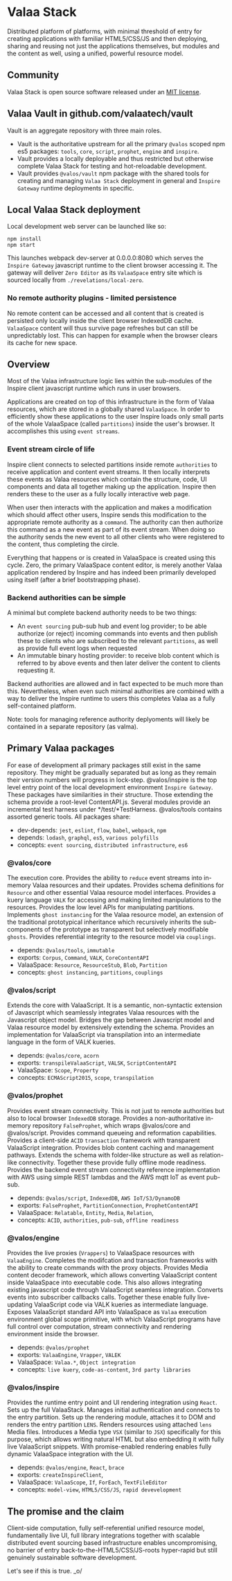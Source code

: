 # Valaa Stack

Distributed platform of platforms, with minimal threshold of entry
for creating applications with familiar HTML5/CSS/JS and then
deploying, sharing and reusing not just the applications themselves,
but modules and the content as well, using a unified, powerful
resource model.


## Community

Valaa Stack is open source software released under an
[MIT license](https://github.com/ValaaLabs/inspire/blob/master/LICENSE).


## Valaa Vault in github.com/valaatech/vault

Vault is an aggregate repository with three main roles.

- Vault is the authoritative upstream for all the primary `@valos`
scoped npm es5 packages: `tools`, `core`, `script`, `prophet`,
`engine` and `inspire`.
- Vault provides a locally deployable and thus restricted but otherwise
complete Valaa Stack for testing and hot-reloadable development.
- Vault provides `@valos/vault` npm package with the shared tools for
creating and managing `Valaa Stack` deployment in general and
`Inspire Gateway` runtime deployments in specific.


## Local Valaa Stack deployment

Local development web server can be launched like so:
```
npm install
npm start
```

This launches webpack dev-server at 0.0.0.0:8080 which serves the
`Inspire Gateway` javascript runtime to the client browser accessing
it. The gateway will deliver `Zero Editor` as its `ValaaSpace` entry
site which is sourced locally from `./revelations/local-zero`.


### No remote authority plugins - limited persistence

No remote content can be accessed and all content that is created is
persisted only locally inside the client browser IndexedDB cache.
`ValaaSpace` content will thus survive page refreshes but can still be
unpredictably lost. This can happen for example when the browser
clears its cache for new space.


## Overview

Most of the Valaa infrastructure logic lies within the sub-modules of
the Inspire client javascript runtime which runs in user browsers.

Applications are created on top of this infrastructure in the form of
Valaa resources, which are stored in a globally shared `ValaaSpace`.
In order to efficiently show these applications to the user Inspire
loads only small parts of the whole ValaaSpace (called `partitions`)
inside the user's browser. It accomplishes this using `event streams`.


### Event stream circle of life

Inspire client connects to selected partitions inside remote
`authorities` to receive application and content event streams. It
then locally interprets these events as Valaa resources which contain
the structure, code, UI components and data all together making up the
application. Inspire then renders these to the user as a fully locally
interactive web page.

When user then interacts with the application and makes a modification
which should affect other users, Inspire sends this modification to
the appropriate remote authority as a `command`. The authority can
then authorize this command as a new event as part of its event stream.
When doing so the authority sends the new event to all other clients
who were registered to the content, thus completing the circle.

Everything that happens or is created in ValaaSpace is created using
this cycle. Zero, the primary ValaaSpace content editor, is merely
another Valaa application rendered by Inspire and has indeed been
primarily developed using itself (after a brief bootstrapping phase).


### Backend authorities can be simple

A minimal but complete backend authority needs to be two things:

- An `event sourcing` pub-sub hub and event log provider; to be able
  authorize (or reject) incoming commands into events and then publish
  these to clients who are subscribed to the relevant `partitions`, as
  well as provide full event logs when requested
- An immutable binary hosting provider: to receive blob content which
  is referred to by above events and then later deliver the content to
  clients requesting it.

Backend authorities are allowed and in fact expected to be much more
than this. Nevertheless, when even such minimal authorities are
combined with a way to deliver the Inspire runtime to users this
completes Valaa as a fully self-contained platform.

Note: tools for managing reference authority deplyoments will likely
be contained in a separate repository (as valma).


## Primary Valaa packages

For ease of development all primary packages still exist in the same
repository. They might be gradually separated but as long as they
remain their version numbers will progress in lock-step.
@valos/inspire is the top level entry point of the local development
environment `Inspire Gateway`.
These packages have similarities in their structure. Those extending
the schema provide a root-level ContentAPI.js. Several modules
provide an incremental test harness under */test/*TestHarness.
@valos/tools contains assorted generic tools. All packages share:

- dev-depends: `jest`, `eslint`, `flow`, `babel`, `webpack`, `npm`
- depends: `lodash`, `graphql`, `es5`, `various polyfills`
- concepts: `event sourcing`, `distributed infrastructure`, `es6`


### @valos/core

The execution core. Provides the ability to `reduce` event streams
into in-memory Valaa resources and their updates. Provides schema
definitions for `Resource` and other essential Valaa resource model
interfaces. Provides a kuery language `VALK` for accessing and making
limited manipulations to the resources. Provides the low level APIs
for manipulating partitions. Implements `ghost instancing` for the
Valaa resource model, an extension of the traditional prototypical
inheritance which recursively inherits the sub-components of the
prototype as transparent but selectively modifiable `ghosts`.
Provides referential integrity to the resource model via `couplings`.

- depends: `@valos/tools`, `immutable`
- exports: `Corpus`, `Command`, `VALK`, `CoreContentAPI`
- ValaaSpace: `Resource`, `ResourceStub`, `Blob`, `Partition`
- concepts: `ghost instancing`, `partitions`, `couplings`


### @valos/script

Extends the core with ValaaScript. It is a semantic, non-syntactic
extension of Javascript which seamlessly integrates Valaa resources
with the Javascript object model. Bridges the gap between Javascript
model and Valaa resource model by extensively extending the schema.
Provides an implementation for ValaaScript via transpilation into an
intermediate language in the form of VALK kueries.

- depends: `@valos/core`, `acorn`
- exports: `transpileValaaScript`, `VALSK`, `ScriptContentAPI`
- ValaaSpace: `Scope`, `Property`
- concepts: `ECMAScript2015`, `scope`, `transpilation`


### @valos/prophet

Provides event stream connectivity. This is not just to remote
authorities but also to local browser `IndexedDB` storage. Provides
a non-authoritative in-memory repository `FalseProphet`, which wraps
@valos/core and @valos/script. Provides command queueing and reformation
capabilities. Provides a client-side `ACID` `transaction` framework
with transparent ValaaScript integration. Provides blob content
caching and management pathways. Extends the schema with folder-like
structure as well as relation-like connectivity. Together these
provide fully offline mode readiness. Provides the backend event
stream  connectivity reference implementation with AWS using simple
REST lambdas and the AWS mqtt IoT as event pub-sub.

- depends: `@valos/script`, `IndexedDB`, `AWS IoT/S3/DynamoDB`
- exports: `FalseProphet`, `PartitionConnection`, `ProphetContentAPI`
- ValaaSpace: `Relatable`, `Entity`, `Media`, `Relation`,
- concepts: `ACID`, `authorities`, `pub-sub`, `offline readiness`


### @valos/engine

Provides the live proxies (`Vrappers`) to ValaaSpace resources with
`ValaaEngine`. Completes the modifcation and transaction frameworks
with the ability to create commands with the proxy objects. Provides
Media content decoder framework, which allows converting
ValaaScript content inside ValaaSpace into executable code. This also
allows integrating existing javascript code through ValaaScript
seamless integration. Converts events into subscriber callbacks calls.
Together these enable fully live-updating ValaaScript code via VALK
kueries as intermediate language. Exposes ValaaScript standard API
into ValaaSpace as `Valaa` execution environment global scope
primitive, with which ValaaScript programs have full control over
computation, stream connectivity and rendering environment inside the
browser.

- depends: `@valos/prophet`
- exports: `ValaaEngine`, `Vrapper`, `VALEK`
- ValaaSpace: `Valaa.*`, `Object integration`
- concepts: `live kuery`, `code-as-content`, `3rd party libraries`


### @valos/inspire

Provides the runtime entry point and UI rendering integration using
`React`. Sets up the full ValaaStack. Manages initial authentication
and connects to the entry partition. Sets up the rendering module,
attaches it to DOM and renders the entry partition `LENS`. Renders
resources using attached `lens` Media files. Introduces a Media type
`VSX` (similar to `JSX`) specifically for this purpose, which allows
writing natural HTML but also embedding it with fully live ValaaScript
snippets. With promise-enabled rendering enables fully dynamic
ValaaSpace integration with the UI.

- depends: `@valos/engine`, `React`, `brace`
- exports: `createInspireClient`,
- ValaaSpace: `ValaaScope`, `If`, `ForEach`, `TextFileEditor`
- concepts: `model-view`, `HTML5/CSS/JS`, `rapid devevelopment`


## The promise and the claim

Client-side computation, fully self-referential unified resource
model, fundamentally live UI, full library integrations together with
scalable distributed event sourcing based infrastructure enables
uncompromising, no barrier of entry back-to-the-HTML5/CSS/JS-roots
hyper-rapid but still genuinely sustainable software development.

Let's see if this is true. _o/
